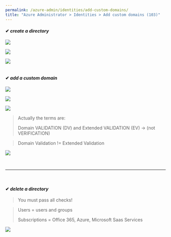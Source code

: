 ```yaml
---
permalink: /azure-admin/identities/add-custom-domains/
title: "Azure Administrator > Identities > Add custom domains (103)"
---
```

#### ✔ _create a directory_

![](/study-reference/assets/images/identities/1.1.png)

![](/study-reference/assets/images/identities/1.2.png)  

![](/study-reference/assets/images/identities/1.3.png)  
&nbsp;
#### ✔ _add a custom domain_

![](/study-reference/assets/images/identities/1.4.png)

![](/study-reference/assets/images/identities/1.5.png)

![](/study-reference/assets/images/identities/1.6.png)

> Actually the terms are:
>
> Domain VALIDATION (DV) and Extended VALIDATION (EV) -> (not VERIFICATION) 

> Domain Validation != Extended Validation

![](/study-reference/assets/images/identities/1.7.png)

&nbsp;

* * *
&nbsp;
#### ✔ _delete a directory_

> You must pass all checks!

> Users = users and groups
>
> Subscriptions = Office 365, Azure, Microsoft Saas Services

![](/study-reference/assets/images/identities/1.8.png)